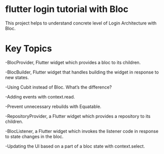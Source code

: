 # flutter login tutorial with Bloc

This project helps to understand concrete level of Login Architecture with Bloc.


# Key Topics
  -BlocProvider, Flutter widget which provides a bloc to its children.
  
  -BlocBuilder, Flutter widget that handles building the widget in response to new states.
  
  -Using Cubit instead of Bloc. What’s the difference?
  
  -Adding events with context.read.
  
  -Prevent unnecessary rebuilds with Equatable.
  
  -RepositoryProvider, a Flutter widget which provides a repository to its children.
  
  -BlocListener, a Flutter widget which invokes the listener code in response to state changes in the bloc.
  
  -Updating the UI based on a part of a bloc state with context.select.
